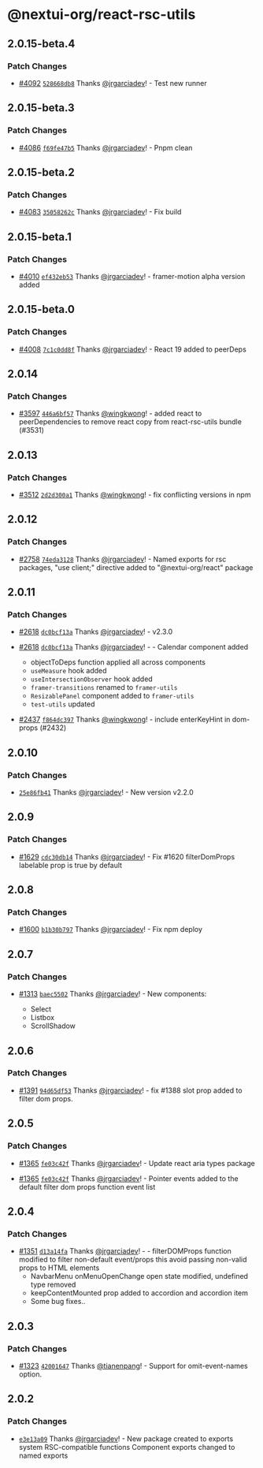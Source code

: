 # @nextui-org/react-rsc-utils

## 2.0.15-beta.4

### Patch Changes

- [#4092](https://github.com/nextui-org/nextui/pull/4092) [`528668db8`](https://github.com/nextui-org/nextui/commit/528668db85b98b46473cb1e214780b7468cdadba) Thanks [@jrgarciadev](https://github.com/jrgarciadev)! - Test new runner

## 2.0.15-beta.3

### Patch Changes

- [#4086](https://github.com/nextui-org/nextui/pull/4086) [`f69fe47b5`](https://github.com/nextui-org/nextui/commit/f69fe47b5b8f6f3a77a7a8c20d8715263fa32acb) Thanks [@jrgarciadev](https://github.com/jrgarciadev)! - Pnpm clean

## 2.0.15-beta.2

### Patch Changes

- [#4083](https://github.com/nextui-org/nextui/pull/4083) [`35058262c`](https://github.com/nextui-org/nextui/commit/35058262c61628fb42907f529c4417886aa12bb2) Thanks [@jrgarciadev](https://github.com/jrgarciadev)! - Fix build

## 2.0.15-beta.1

### Patch Changes

- [#4010](https://github.com/nextui-org/nextui/pull/4010) [`ef432eb53`](https://github.com/nextui-org/nextui/commit/ef432eb539714fded6cab86a2185956fb103e0df) Thanks [@jrgarciadev](https://github.com/jrgarciadev)! - framer-motion alpha version added

## 2.0.15-beta.0

### Patch Changes

- [#4008](https://github.com/nextui-org/nextui/pull/4008) [`7c1c0dd8f`](https://github.com/nextui-org/nextui/commit/7c1c0dd8fef3ea72996c1095b919574c4b7f9b89) Thanks [@jrgarciadev](https://github.com/jrgarciadev)! - React 19 added to peerDeps

## 2.0.14

### Patch Changes

- [#3597](https://github.com/nextui-org/nextui/pull/3597) [`446a6bf57`](https://github.com/nextui-org/nextui/commit/446a6bf57c3c9e6acadd6629411b33353b305590) Thanks [@wingkwong](https://github.com/wingkwong)! - added react to peerDependencies to remove react copy from react-rsc-utils bundle (#3531)

## 2.0.13

### Patch Changes

- [#3512](https://github.com/nextui-org/nextui/pull/3512) [`2d2d300a1`](https://github.com/nextui-org/nextui/commit/2d2d300a12dbe20ca7ebd125daf3dce74efcbf34) Thanks [@wingkwong](https://github.com/wingkwong)! - fix conflicting versions in npm

## 2.0.12

### Patch Changes

- [#2758](https://github.com/nextui-org/nextui/pull/2758) [`74eda3128`](https://github.com/nextui-org/nextui/commit/74eda312883b2e17df26f71442aba9fb3cd240be) Thanks [@jrgarciadev](https://github.com/jrgarciadev)! - Named exports for rsc packages, "use client;" directive added to "@nextui-org/react" package

## 2.0.11

### Patch Changes

- [#2618](https://github.com/nextui-org/nextui/pull/2618) [`dc0bcf13a`](https://github.com/nextui-org/nextui/commit/dc0bcf13a5e9aa0450938bcca47cd4c696066f14) Thanks [@jrgarciadev](https://github.com/jrgarciadev)! - v2.3.0

- [#2618](https://github.com/nextui-org/nextui/pull/2618) [`dc0bcf13a`](https://github.com/nextui-org/nextui/commit/dc0bcf13a5e9aa0450938bcca47cd4c696066f14) Thanks [@jrgarciadev](https://github.com/jrgarciadev)! - - Calendar component added

  - objectToDeps function applied all across components
  - `useMeasure` hook added
  - `useIntersectionObserver` hook added
  - `framer-transitions` renamed to `framer-utils`
  - `ResizablePanel` component added to `framer-utils`
  - `test-utils` updated

- [#2437](https://github.com/nextui-org/nextui/pull/2437) [`f864dc397`](https://github.com/nextui-org/nextui/commit/f864dc3974993b29ea5048483d7e0e998e8bef56) Thanks [@wingkwong](https://github.com/wingkwong)! - include enterKeyHint in dom-props (#2432)

## 2.0.10

### Patch Changes

- [`25e86fb41`](https://github.com/nextui-org/nextui/commit/25e86fb41770d3cdae6dfdb79306b78fa02d8187) Thanks [@jrgarciadev](https://github.com/jrgarciadev)! - New version v2.2.0

## 2.0.9

### Patch Changes

- [#1629](https://github.com/nextui-org/nextui/pull/1629) [`cdc30db14`](https://github.com/nextui-org/nextui/commit/cdc30db14c75d9c2e05d928e52c08a49cc1b6437) Thanks [@jrgarciadev](https://github.com/jrgarciadev)! - Fix #1620 filterDomProps labelable prop is true by default

## 2.0.8

### Patch Changes

- [#1600](https://github.com/nextui-org/nextui/pull/1600) [`b1b30b797`](https://github.com/nextui-org/nextui/commit/b1b30b7976f1d6652808fbf12ffde044f0861572) Thanks [@jrgarciadev](https://github.com/jrgarciadev)! - Fix npm deploy

## 2.0.7

### Patch Changes

- [#1313](https://github.com/nextui-org/nextui/pull/1313) [`baec5502`](https://github.com/nextui-org/nextui/commit/baec55029de7f17ba84d3e6c8c98358fd1f2695e) Thanks [@jrgarciadev](https://github.com/jrgarciadev)! - New components:

  - Select
  - Listbox
  - ScrollShadow

## 2.0.6

### Patch Changes

- [#1391](https://github.com/nextui-org/nextui/pull/1391) [`94d65df53`](https://github.com/nextui-org/nextui/commit/94d65df53392f0013438f4ca48716011e79a3c56) Thanks [@jrgarciadev](https://github.com/jrgarciadev)! - fix #1388 slot prop added to filter dom props.

## 2.0.5

### Patch Changes

- [#1365](https://github.com/nextui-org/nextui/pull/1365) [`fe03c42f`](https://github.com/nextui-org/nextui/commit/fe03c42fa144b5066ebc8ad39c144aeef437d2c6) Thanks [@jrgarciadev](https://github.com/jrgarciadev)! - Update react aria types package

- [#1365](https://github.com/nextui-org/nextui/pull/1365) [`fe03c42f`](https://github.com/nextui-org/nextui/commit/fe03c42fa144b5066ebc8ad39c144aeef437d2c6) Thanks [@jrgarciadev](https://github.com/jrgarciadev)! - Pointer events added to the default filter dom props function event list

## 2.0.4

### Patch Changes

- [#1351](https://github.com/nextui-org/nextui/pull/1351) [`d13a14fa`](https://github.com/nextui-org/nextui/commit/d13a14facc1a92dac72e58a93e0452a86a2243c6) Thanks [@jrgarciadev](https://github.com/jrgarciadev)! - - filterDOMProps function modified to filter non-default event/props this avoid passing non-valid props to HTML elements
  - NavbarMenu onMenuOpenChange open state modified, undefined type removed
  - keepContentMounted prop added to accordion and accordion item
  - Some bug fixes..

## 2.0.3

### Patch Changes

- [#1323](https://github.com/nextui-org/nextui/pull/1323) [`42001647`](https://github.com/nextui-org/nextui/commit/4200164712b6eb4b37a14fe9e005844ff770a180) Thanks [@tianenpang](https://github.com/tianenpang)! - Support for omit-event-names option.

## 2.0.2

### Patch Changes

- [`e3e13a09`](https://github.com/nextui-org/nextui/commit/e3e13a095f2347ff279c85e6a5d3798f36c6533f) Thanks [@jrgarciadev](https://github.com/jrgarciadev)! - New package created to exports system RSC-compatible functions
  Component exports changed to named exports
